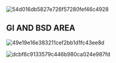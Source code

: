 ![54d016db5827e726f57280fef46c4928](https://github.com/user-attachments/assets/c1034f78-a459-45ae-a1f2-8f8888510804)




## GI AND BSD AREA


![49e19e16e383211cef2bb1d1fc43ee8d](https://github.com/user-attachments/assets/86769a5e-f00e-424b-87a9-6a4bd66fc256)




![dcbf6c9133579c446b980ca024e987fd](https://github.com/user-attachments/assets/04e6b742-2803-4680-a8cb-9fc6bdca115e)







